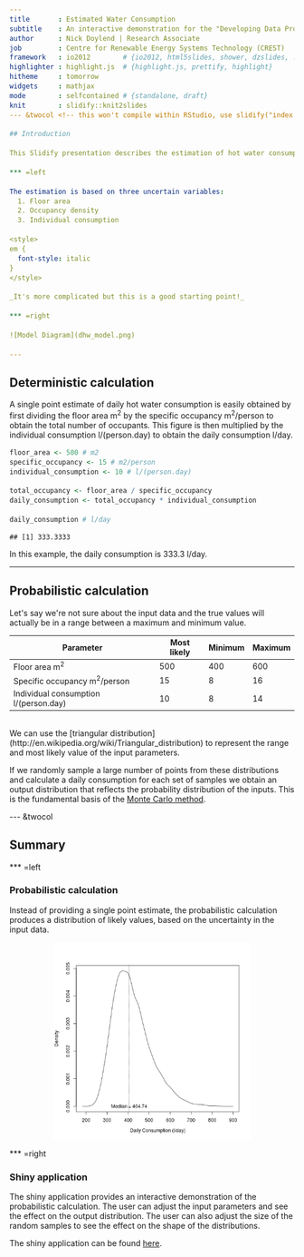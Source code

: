 ```yaml
---
title       : Estimated Water Consumption
subtitle    : An interactive demonstration for the "Developing Data Products" course
author      : Nick Doylend | Research Associate
job         : Centre for Renewable Energy Systems Technology (CREST)
framework   : io2012        # {io2012, html5slides, shower, dzslides, ...}
highlighter : highlight.js  # {highlight.js, prettify, highlight}
hitheme     : tomorrow
widgets     : mathjax
mode        : selfcontained # {standalone, draft}
knit        : slidify::knit2slides
--- &twocol <!-- this won't compile within RStudio, use slidify("index.Rmd") on the console instead -->

## Introduction

This Slidify presentation describes the estimation of hot water consumption in offices, implemented in Shiny as a simple probabilistic model. 

*** =left

The estimation is based on three uncertain variables:
  1. Floor area
  2. Occupancy density
  3. Individual consumption

<style>
em {
  font-style: italic
}
</style>

_It's more complicated but this is a good starting point!_

*** =right

![Model Diagram](dhw_model.png)

---
```


## Deterministic calculation

A single point estimate of daily hot water consumption is easily obtained by first dividing the floor area $\mathrm{m^2}$ by the specific occupancy $\mathrm{m^2/person}$ to obtain the total number of occupants. This figure is then multiplied by the individual consumption $\mathrm{l/(person.day)}$ to obtain the daily consumption $\mathrm{l/day}$.


```r
floor_area <- 500 # m2
specific_occupancy <- 15 # m2/person
individual_consumption <- 10 # l/(person.day)

total_occupancy <- floor_area / specific_occupancy
daily_consumption <- total_occupancy * individual_consumption

daily_consumption # l/day
```

```
## [1] 333.3333
```

In this example, the daily consumption is 333.3 l/day.

---

## Probabilistic calculation

Let's say we're not sure about the input data and the true values will actually be in a range between a maximum and minimum value.

Parameter | Most likely | Minimum | Maximum 
----------|-------------|---------|---------
Floor area $\mathrm{m^2}$ | 500 | 400 | 600
Specific occupancy $\mathrm{m^2/person}$ | 15 | 8 | 16
Individual consumption $\mathrm{l/(person.day)}$ | 10 | 8 | 14


<br />
We can use the [triangular distribution](http://en.wikipedia.org/wiki/Triangular_distribution) to represent the range and most likely value of the input parameters.

If we randomly sample a large number of points from these distributions and calculate a daily consumption for each set of samples we obtain an output distribution that reflects the probability distribution of the inputs. This is the fundamental basis of the [Monte Carlo method](http://en.wikipedia.org/wiki/Monte_Carlo_method).

--- &twocol

## Summary

*** =left

### Probabilistic calculation

Instead of providing a single point estimate, the probabilistic calculation produces a distribution of likely values, based on the uncertainty in the input data.

<img src="assets/fig/unnamed-chunk-3-1.png" title="plot of chunk unnamed-chunk-3" alt="plot of chunk unnamed-chunk-3" height="350px" style="display: block; margin: auto;" />

*** =right

### Shiny application

The shiny application provides an interactive demonstration of the probabilistic calculation. The user can adjust the input parameters and see the effect on the output distribution. The user can also adjust the size of the random samples to see the effect on the shape of the distributions.

The shiny application can be found [here](http://ndoylend.shinyapps.io/Coursera_DevDataProd/).

